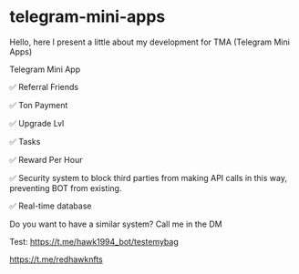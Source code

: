 # telegram-mini-apps
Hello, here I present a little about my development for TMA (Telegram Mini Apps)

Telegram Mini App

✅ Referral Friends

✅ Ton Payment

✅ Upgrade Lvl

✅ Tasks

✅ Reward Per Hour

✅ Security system to block third parties from making API calls in this way, preventing BOT from existing.

✅ Real-time database

Do you want to have a similar system? Call me in the DM

Test: https://t.me/hawk1994_bot/testemybag

https://t.me/redhawknfts
